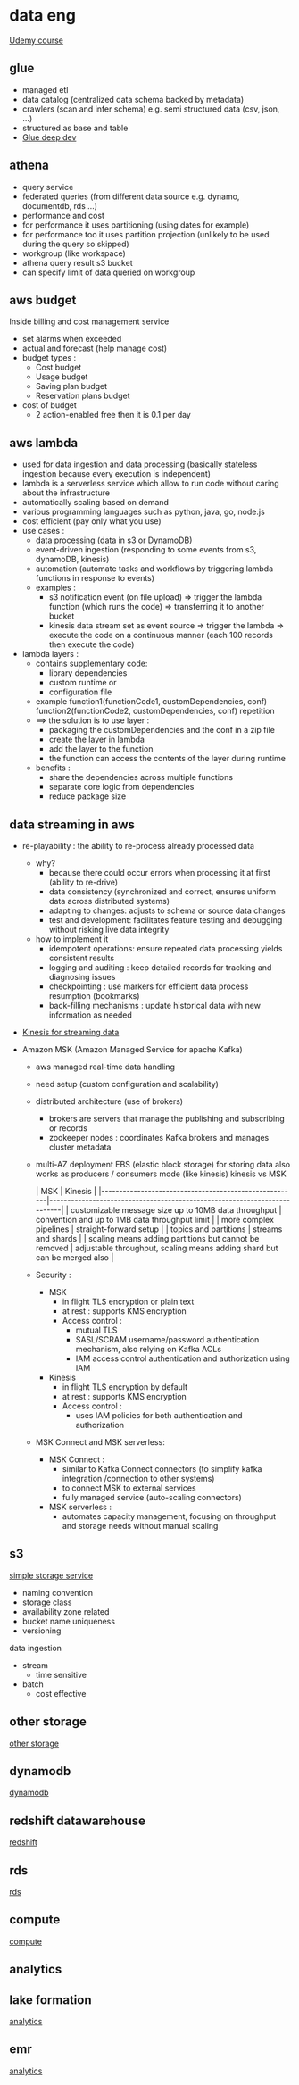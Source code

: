 # data eng

[Udemy course](https://www.udemy.com/course/aws-certified-data-engineer-associate-dea-c01/?couponCode=BFCMSALE24FRTR)

## glue

- managed etl
- data catalog (centralized data schema backed by metadata)
- crawlers (scan and infer schema) e.g. semi structured data (csv, json, ...)
- structured as base and table
- [Glue deep dev](./glue/README)

## athena

- query service
- federated queries (from different data source e.g. dynamo, documentdb, rds ...)
- performance and cost
- for performance it uses partitioning (using dates for example)
- for performance too it uses partition projection (unlikely to be used during the query so skipped)
- workgroup (like workspace)
- athena query result s3 bucket
- can specify limit of data queried on workgroup

## aws budget

Inside billing and cost management service

- set alarms when exceeded
- actual and forecast (help manage cost)
- budget types :
    - Cost budget
    - Usage budget
    - Saving plan budget
    - Reservation plans budget
- cost of budget
    - 2 action-enabled free then it is 0.1 per day

## aws lambda

- used for data ingestion and data processing (basically stateless ingestion because every execution is independent)
- lambda is a serverless service which allow to run code without caring about the infrastructure
- automatically scaling based on demand
- various programming languages such as python, java, go, node.js
- cost efficient (pay only what you use)
- use cases :
    - data processing (data in s3 or DynamoDB)
    - event-driven ingestion (responding to some events from s3, dynamoDB, kinesis)
    - automation (automate tasks and workflows by triggering lambda functions in response to events)
    - examples :
        - s3 notification event (on file upload) => trigger the lambda function (which runs the code) => transferring it
          to another bucket
        - kinesis data stream set as event source => trigger the lambda => execute the code on a continuous manner (each
          100 records then execute the code)
- lambda layers :
    - contains supplementary code:
        - library dependencies
        - custom runtime or
        - configuration file
    - example function1(functionCode1, customDependencies, conf) function2(functionCode2, customDependencies, conf)
      repetition
    - ==> the solution is to use layer :
        - packaging the customDependencies and the conf in a zip file
        - create the layer in lambda
        - add the layer to the function
        - the function can access the contents of the layer during runtime
    - benefits :
        - share the dependencies across multiple functions
        - separate core logic from dependencies
        - reduce package size

## data streaming in aws

- re-playability : the ability to re-process already processed data
    - why?
        - because there could occur errors when processing it at first (ability to re-drive)
        - data consistency (synchronized and correct, ensures uniform data across distributed systems)
        - adapting to changes: adjusts to schema or source data changes
        - test and development: facilitates feature testing and debugging without risking live data integrity
    - how to implement it
        - idempotent operations: ensure repeated data processing yields consistent results
        - logging and auditing : keep detailed records for tracking and diagnosing issues
        - checkpointing : use markers for efficient data process resumption (bookmarks)
        - back-filling mechanisms : update historical data with new information as needed

- [Kinesis for streaming data](./kinesis/README.MD#kinesis)

- Amazon MSK (Amazon Managed Service for apache Kafka)
    - aws managed real-time data handling
    - need setup (custom configuration and scalability)
    - distributed architecture (use of brokers)
        - brokers are servers that manage the publishing and subscribing or records
        - zookeeper nodes : coordinates Kafka brokers and manages cluster metadata
    - multi-AZ deployment
      EBS (elastic block storage) for storing data
      also works as producers / consumers mode (like kinesis)
      kinesis vs MSK

      | MSK                                                   | Kinesis                                                                  |
                                                                                                                                                                           |-------------------------------------------------------|--------------------------------------------------------------------------|
      | customizable message size up to 10MB data throughput  | convention and up to 1MB data throughput limit                           | 
      | more complex pipelines                                | straight-forward setup                                                   | 
      | topics and partitions                                 | streams and shards                                                       | 
      | scaling means adding partitions but cannot be removed | adjustable throughput, scaling means adding shard but can be merged also | 
    - Security :
        - MSK
            - in flight TLS encryption or plain text
            - at rest : supports KMS encryption
            - Access control :
                - mutual TLS
                - SASL/SCRAM username/password authentication mechanism, also relying on Kafka ACLs
                - IAM access control authentication and authorization using IAM
        - Kinesis
            - in flight TLS encryption by default
            - at rest : supports KMS encryption
            - Access control :
                - uses IAM policies for both authentication and authorization
    - MSK Connect and MSK serverless:
        - MSK Connect :
            - similar to Kafka Connect connectors (to simplify kafka integration /connection to other systems)
            - to connect MSK to external services
            - fully managed service (auto-scaling connectors)
        - MSK serverless :
            - automates capacity management, focusing on throughput and storage needs without manual scaling

## s3

[simple storage service](./s3/README.MD#s3)

- naming convention
- storage class
- availability zone related
- bucket name uniqueness
- versioning

data ingestion

- stream
    - time sensitive
- batch
    - cost effective

## other storage

[other storage](./other_storage/README.MD#other-storage)

## dynamodb

[dynamodb](./dynamodb/README.MD#dynamodb)

## redshift datawarehouse

[redshift](./redshift/README.MD#redshift-datawarehouse)

## rds

[rds](./rds/README.MD#rds)

## compute

[compute](./compute/README.MD#compute)

## analytics

## lake formation

[analytics](./analytics/README.MD#lake-formation)

## emr

[analytics](./analytics/README.MD#emr)